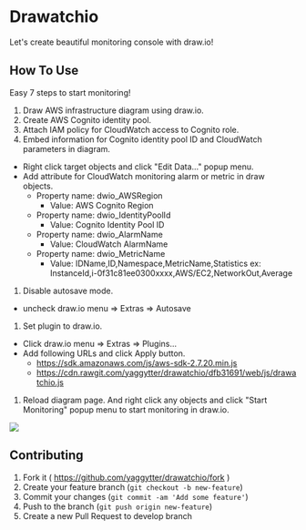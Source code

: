 # Drawatchio

Let's create beautiful monitoring console with draw.io!

## How To Use

Easy 7 steps to start monitoring!

1. Draw AWS infrastructure diagram using draw.io.
1. Create AWS Cognito identity pool.
1. Attach IAM policy for CloudWatch access to Cognito role.
1. Embed information for Cognito identity pool ID and CloudWatch parameters in diagram.
 * Right click target objects and click "Edit Data..." popup menu.
 * Add attribute for CloudWatch monitoring alarm or metric in draw objects.
    * Property name: dwio_AWSRegion
      * Value: AWS Cognito Region
    * Property name: dwio_IdentityPoolId
      * Value: Cognito Identity Pool ID
    * Property name: dwio_AlarmName
      * Value: CloudWatch AlarmName
    * Property name: dwio_MetricName
      * Value: IDName,ID,Namespace,MetricName,Statistics  ex: InstanceId,i-0f31c81ee0300xxxx,AWS/EC2,NetworkOut,Average
1. Disable autosave mode.
 * uncheck draw.io menu => Extras => Autosave
1. Set plugin to draw.io.
 * Click draw.io menu => Extras => Plugins...
 * Add following URLs and click Apply button.
    * https://sdk.amazonaws.com/js/aws-sdk-2.7.20.min.js
    * https://cdn.rawgit.com/yaggytter/drawatchio/dfb31691/web/js/drawatchio.js
1. Reload diagram page. And right click any objects and click "Start Monitoring" popup menu to start monitoring in draw.io.

![](https://github.com/yaggytter/drawatchio/blob/master/drawatchiodemo.gif?raw=true)

## Contributing

1. Fork it ( https://github.com/yaggytter/drawatchio/fork )
2. Create your feature branch (`git checkout -b new-feature`)
3. Commit your changes (`git commit -am 'Add some feature'`)
4. Push to the branch (`git push origin new-feature`)
5. Create a new Pull Request to develop branch
